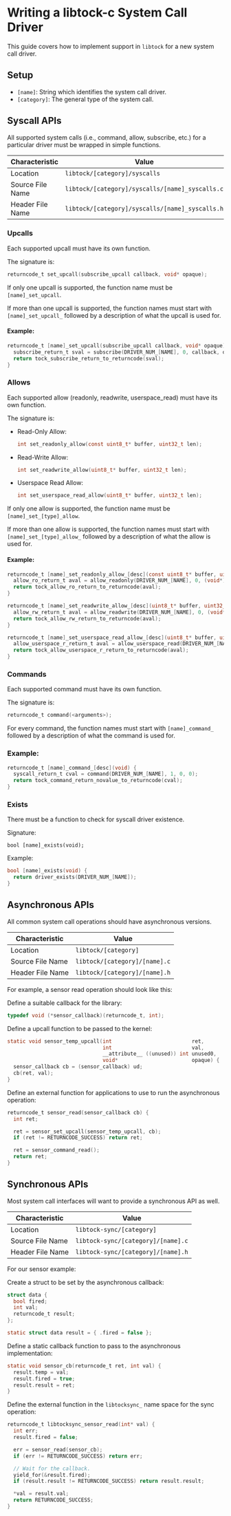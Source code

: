 Writing a libtock-c System Call Driver
======================================

This guide covers how to implement support in `libtock` for a new system call
driver.


## Setup


- `[name]`: String which identifies the system call driver.
- `[category]`: The general type of the system call.


## Syscall APIs

All supported system calls (i.e., command, allow, subscribe, etc.) for a
particular driver must be wrapped in simple functions.

| Characteristic   | Value                                           |
|------------------|-------------------------------------------------|
| Location         | `libtock/[category]/syscalls`                   |
| Source File Name | `libtock/[category]/syscalls/[name]_syscalls.c` |
| Header File Name | `libtock/[category]/syscalls/[name]_syscalls.h` |

### Upcalls

Each supported upcall must have its own function.

The signature is:

```c
returncode_t set_upcall(subscribe_upcall callback, void* opaque);
```

If only one upcall is supported, the function name must be `[name]_set_upcall`.

If more than one upcall is supported, the function names must start with
`[name]_set_upcall_` followed by a description of what the upcall is used for.


#### Example:

```c
returncode_t [name]_set_upcall(subscribe_upcall callback, void* opaque) {
  subscribe_return_t sval = subscribe(DRIVER_NUM_[NAME], 0, callback, opaque);
  return tock_subscribe_return_to_returncode(sval);
}
```

### Allows

Each supported allow (readonly, readwrite, userspace_read) must have its own
function.

The signature is:

- Read-Only Allow:
    ```c
    int set_readonly_allow(const uint8_t* buffer, uint32_t len);
    ```

- Read-Write Allow:
    ```c
    int set_readwrite_allow(uint8_t* buffer, uint32_t len);
    ```

- Userspace Read Allow:
    ```c
    int set_userspace_read_allow(uint8_t* buffer, uint32_t len);
    ```

If only one allow is supported, the function name must be
`[name]_set_[type]_allow`.

If more than one allow is supported, the function names must start with
`[name]_set_[type]_allow_` followed by a description of what the allow is used
for.

#### Example:

```c
returncode_t [name]_set_readonly_allow_[desc](const uint8_t* buffer, uint32_t len) {
  allow_ro_return_t aval = allow_readonly(DRIVER_NUM_[NAME], 0, (void*) buffer, len);
  return tock_allow_ro_return_to_returncode(aval);
}
```

```c
returncode_t [name]_set_readwrite_allow_[desc](uint8_t* buffer, uint32_t len) {
  allow_rw_return_t aval = allow_readwrite(DRIVER_NUM_[NAME], 0, (void*) buffer, len);
  return tock_allow_rw_return_to_returncode(aval);
}
```

```c
returncode_t [name]_set_userspace_read_allow_[desc](uint8_t* buffer, uint32_t len) {
  allow_userspace_r_return_t aval = allow_userspace_read(DRIVER_NUM_[NAME], 0, (void*) buffer, len);
  return tock_allow_userspace_r_return_to_returncode(aval);
}
```

### Commands

Each supported command must have its own function.

The signature is:

```c
returncode_t command(<arguments>);
```

For every command, the function names must start with `[name]_command_` followed
by a description of what the command is used for.

### Example:

```c
returncode_t [name]_command_[desc](void) {
  syscall_return_t cval = command(DRIVER_NUM_[NAME], 1, 0, 0);
  return tock_command_return_novalue_to_returncode(cval);
}
```


### Exists

There must be a function to check for syscall driver existence.

Signature:

```
bool [name]_exists(void);
```

Example:

```c
bool [name]_exists(void) {
  return driver_exists(DRIVER_NUM_[NAME]);
}
```


## Asynchronous APIs

All common system call operations should have asynchronous versions.

| Characteristic   | Value                         |
|------------------|-------------------------------|
| Location         | `libtock/[category]`          |
| Source File Name | `libtock/[category]/[name].c` |
| Header File Name | `libtock/[category]/[name].h` |

For example, a sensor read operation should look like this:

Define a suitable callback for the library:

```c
typedef void (*sensor_callback)(returncode_t, int);
```

Define a upcall function to be passed to the kernel:

```c
static void sensor_temp_upcall(int                          ret,
                               int                          val,
                               __attribute__ ((unused)) int unused0,
                               void*                        opaque) {
  sensor_callback cb = (sensor_callback) ud;
  cb(ret, val);
}
```

Define an external function for applications to use to run the asynchronous
operation:

```c
returncode_t sensor_read(sensor_callback cb) {
  int ret;

  ret = sensor_set_upcall(sensor_temp_upcall, cb);
  if (ret != RETURNCODE_SUCCESS) return ret;

  ret = sensor_command_read();
  return ret;
}
```

## Synchronous APIs

Most system call interfaces will want to provide a synchronous API as well.

| Characteristic   | Value                              |
|------------------|------------------------------------|
| Location         | `libtock-sync/[category]`          |
| Source File Name | `libtock-sync/[category]/[name].c` |
| Header File Name | `libtock-sync/[category]/[name].h` |

For our sensor example:

Create a struct to be set by the asynchronous callback:

```c
struct data {
  bool fired;
  int val;
  returncode_t result;
};

static struct data result = { .fired = false };
```

Define a static callback function to pass to the asynchronous implementation:

```c
static void sensor_cb(returncode_t ret, int val) {
  result.temp = val;
  result.fired = true;
  result.result = ret;
}
```

Define the external function in the `libtocksync_` name space for the sync
operation:

```c
returncode_t libtocksync_sensor_read(int* val) {
  int err;
  result.fired = false;

  err = sensor_read(sensor_cb);
  if (err != RETURNCODE_SUCCESS) return err;

  // Wait for the callback.
  yield_for(&result.fired);
  if (result.result != RETURNCODE_SUCCESS) return result.result;

  *val = result.val;
  return RETURNCODE_SUCCESS;
}
```
